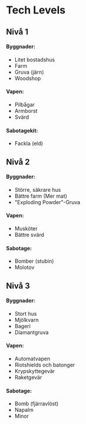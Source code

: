 # Tech Levels

## Nivå 1
#### Byggnader:
- Litet bostadshus
- Farm
- Gruva (järn)
- Woodshop  

#### Vapen:
- Pilbågar
- Armborst
- Svärd

#### Sabotagekit:
- Fackla (eld) 


## Nivå 2
#### Byggnader:
- Större, säkrare hus
- Bättre farm (Mer mat)
- "Exploding Powder"-Gruva

#### Vapen:
- Musköter
- Bättre svärd

#### Sabotage:
- Bomber (stubin)
- Molotov


## Nivå 3
#### Byggnader:
- Stort hus
- Mjölkvarn
- Bageri
- Diamantgruva

#### Vapen:
- Automatvapen
- Riotshields och batonger
- Krypskyttegevär
- Raketgevär

#### Sabotage:
- Bomb (fjärravlöst)
- Napalm
- Minor
